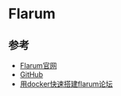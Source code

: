 # Flarum

## 参考

- [Flarum官网](https://flarum.org/)
- [GitHub](https://github.com/flarum/flarum)
- [用docker快速搭建flarum论坛](https://blog.csdn.net/qq_31452291/article/details/119842794?ops_request_misc=%257B%2522request%255Fid%2522%253A%2522166343637416800192278824%2522%252C%2522scm%2522%253A%252220140713.130102334..%2522%257D&request_id=166343637416800192278824&biz_id=0&utm_medium=distribute.pc_search_result.none-task-blog-2~all~baidu_landing_v2~default-1-119842794-null-null.142^v47^pc_rank_34_default_3,201^v3^control_1&utm_term=docker-compose%20Flarum&spm=1018.2226.3001.4187)